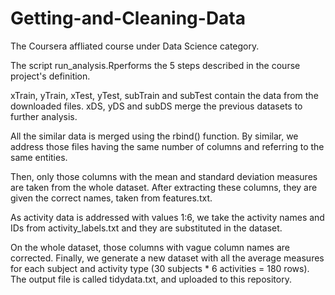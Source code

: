 # Getting-and-Cleaning-Data
The Coursera affliated course under Data Science category.

The script run_analysis.Rperforms the 5 steps described in the course project's definition.

xTrain, yTrain, xTest, yTest, subTrain and subTest contain the data from the downloaded files.
xDS, yDS and subDS merge the previous datasets to further analysis.


All the similar data is merged using the rbind() function. By similar, we address those files having the same number of columns and referring to the same entities.

Then, only those columns with the mean and standard deviation measures are taken from the whole dataset. After extracting these columns, they are given the correct names, taken from features.txt.

As activity data is addressed with values 1:6, we take the activity names and IDs from activity_labels.txt and they are substituted in the dataset.

On the whole dataset, those columns with vague column names are corrected.
Finally, we generate a new dataset with all the average measures for each subject and activity type (30 subjects * 6 activities = 180 rows). The output file is called tidydata.txt, and uploaded to this repository.






